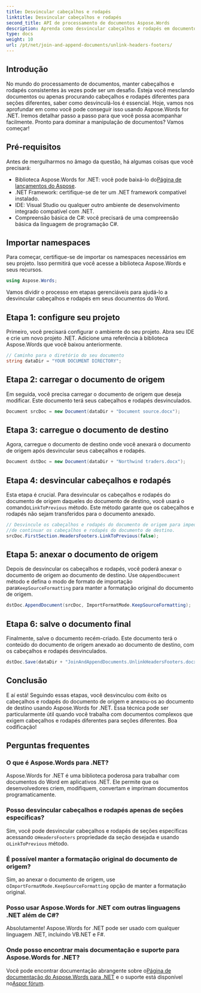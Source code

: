```yaml
---
title: Desvincular cabeçalhos e rodapés
linktitle: Desvincular cabeçalhos e rodapés
second_title: API de processamento de documentos Aspose.Words
description: Aprenda como desvincular cabeçalhos e rodapés em documentos do Word usando Aspose.Words for .NET. Siga nosso guia passo a passo detalhado para dominar a manipulação de documentos.
type: docs
weight: 10
url: /pt/net/join-and-append-documents/unlink-headers-footers/
---
```

## Introdução

No mundo do processamento de documentos, manter cabeçalhos e rodapés consistentes às vezes pode ser um desafio. Esteja você mesclando documentos ou apenas procurando cabeçalhos e rodapés diferentes para seções diferentes, saber como desvinculá-los é essencial. Hoje, vamos nos aprofundar em como você pode conseguir isso usando Aspose.Words for .NET. Iremos detalhar passo a passo para que você possa acompanhar facilmente. Pronto para dominar a manipulação de documentos? Vamos começar!

## Pré-requisitos

Antes de mergulharmos no âmago da questão, há algumas coisas que você precisará:

-  Biblioteca Aspose.Words for .NET: você pode baixá-lo do[Página de lançamentos do Aspose](https://releases.aspose.com/words/net/).
- .NET Framework: certifique-se de ter um .NET framework compatível instalado.
- IDE: Visual Studio ou qualquer outro ambiente de desenvolvimento integrado compatível com .NET.
- Compreensão básica de C#: você precisará de uma compreensão básica da linguagem de programação C#.

## Importar namespaces

Para começar, certifique-se de importar os namespaces necessários em seu projeto. Isso permitirá que você acesse a biblioteca Aspose.Words e seus recursos.

```csharp
using Aspose.Words;
```

Vamos dividir o processo em etapas gerenciáveis para ajudá-lo a desvincular cabeçalhos e rodapés em seus documentos do Word.

## Etapa 1: configure seu projeto

Primeiro, você precisará configurar o ambiente do seu projeto. Abra seu IDE e crie um novo projeto .NET. Adicione uma referência à biblioteca Aspose.Words que você baixou anteriormente.

```csharp
// Caminho para o diretório do seu documento
string dataDir = "YOUR DOCUMENT DIRECTORY";
```

## Etapa 2: carregar o documento de origem

Em seguida, você precisa carregar o documento de origem que deseja modificar. Este documento terá seus cabeçalhos e rodapés desvinculados.

```csharp
Document srcDoc = new Document(dataDir + "Document source.docx");
```

## Etapa 3: carregue o documento de destino

Agora, carregue o documento de destino onde você anexará o documento de origem após desvincular seus cabeçalhos e rodapés.

```csharp
Document dstDoc = new Document(dataDir + "Northwind traders.docx");
```

## Etapa 4: desvincular cabeçalhos e rodapés

 Esta etapa é crucial. Para desvincular os cabeçalhos e rodapés do documento de origem daqueles do documento de destino, você usará o comando`LinkToPrevious` método. Este método garante que os cabeçalhos e rodapés não sejam transferidos para o documento anexado.

```csharp
// Desvincule os cabeçalhos e rodapés do documento de origem para impedir isso
//de continuar os cabeçalhos e rodapés do documento de destino.
srcDoc.FirstSection.HeadersFooters.LinkToPrevious(false);
```

## Etapa 5: anexar o documento de origem

 Depois de desvincular os cabeçalhos e rodapés, você poderá anexar o documento de origem ao documento de destino. Use o`AppendDocument` método e defina o modo de formato de importação para`KeepSourceFormatting` para manter a formatação original do documento de origem.

```csharp
dstDoc.AppendDocument(srcDoc, ImportFormatMode.KeepSourceFormatting);
```

## Etapa 6: salve o documento final

Finalmente, salve o documento recém-criado. Este documento terá o conteúdo do documento de origem anexado ao documento de destino, com os cabeçalhos e rodapés desvinculados.

```csharp
dstDoc.Save(dataDir + "JoinAndAppendDocuments.UnlinkHeadersFooters.docx");
```

## Conclusão

E aí está! Seguindo essas etapas, você desvinculou com êxito os cabeçalhos e rodapés do documento de origem e anexou-os ao documento de destino usando Aspose.Words for .NET. Essa técnica pode ser particularmente útil quando você trabalha com documentos complexos que exigem cabeçalhos e rodapés diferentes para seções diferentes. Boa codificação!

## Perguntas frequentes

### O que é Aspose.Words para .NET?  
Aspose.Words for .NET é uma biblioteca poderosa para trabalhar com documentos do Word em aplicativos .NET. Ele permite que os desenvolvedores criem, modifiquem, convertam e imprimam documentos programaticamente.

### Posso desvincular cabeçalhos e rodapés apenas de seções específicas?  
 Sim, você pode desvincular cabeçalhos e rodapés de seções específicas acessando o`HeadersFooters` propriedade da seção desejada e usando o`LinkToPrevious` método.

### É possível manter a formatação original do documento de origem?  
 Sim, ao anexar o documento de origem, use o`ImportFormatMode.KeepSourceFormatting` opção de manter a formatação original.

### Posso usar Aspose.Words for .NET com outras linguagens .NET além de C#?  
Absolutamente! Aspose.Words for .NET pode ser usado com qualquer linguagem .NET, incluindo VB.NET e F#.

### Onde posso encontrar mais documentação e suporte para Aspose.Words for .NET?  
 Você pode encontrar documentação abrangente sobre o[Página de documentação do Aspose.Words para .NET](https://reference.aspose.com/words/net/) e o suporte está disponível no[Aspor fórum](https://forum.aspose.com/c/words/8).
